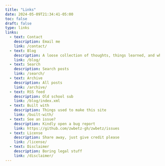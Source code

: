 ```yaml
---
title: "Links"
date: 2024-05-09T21:34:41-05:00
toc: false
draft: false
type: links
links:
  - text: Contact
    description: Email me
    link: /contact/
  - text: Blog
    description: A loose collection of thoughts, things learned, and who-knows-whats.
    link: /blog/
  - text: Search
    description: Search posts
    link: /search/
  - text: Archive
    description: All posts
    link: /archive/
  - text: RSS feed
    description: Old school sub
    link: /blog/index.xml
  - text: Built with
    description: Things used to make this site
    link: /built-with/
  - text: See an issue?
    description: Kindly open a bug report
    link: https://github.com/zwbetz-gh/zwbetz/issues
  - text: License
    description: Share away, just give credit please
    link: /license/
  - text: Disclaimer
    description: Boring legal stuff
    link: /disclaimer/
---
```

